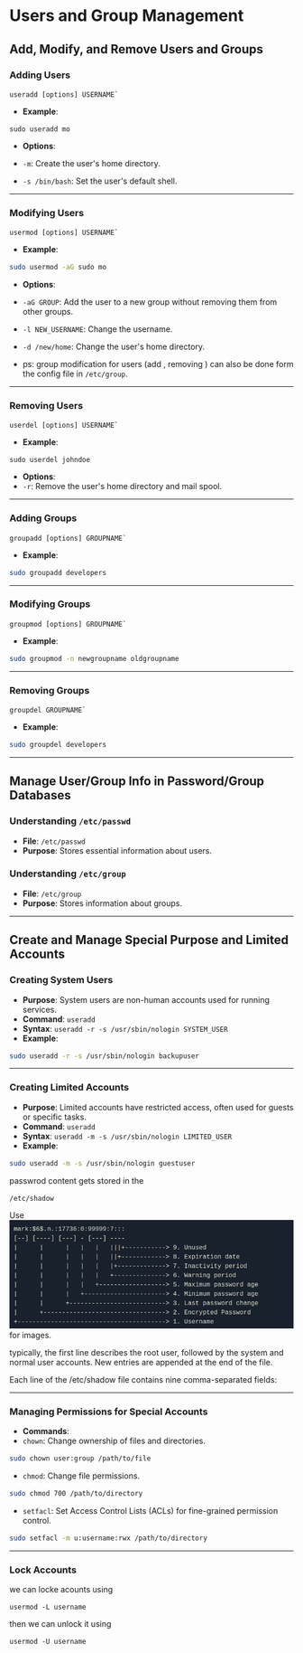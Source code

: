 # Users and Group Management

## Add, Modify, and Remove Users and Groups

### Adding Users

``` 
useradd [options] USERNAME`
```

- **Example**:
```
sudo useradd mo
```
- **Options**:

- `-m`: Create the user's home directory.
- `-s /bin/bash`: Set the user's default shell.


---

### Modifying Users

```
usermod [options] USERNAME`
```

- **Example**:
```bash
sudo usermod -aG sudo mo
```

- **Options**:
- `-aG GROUP`: Add the user to a new group without removing them from other groups.
- `-l NEW_USERNAME`: Change the username.
- `-d /new/home`: Change the user's home directory.

- ps: group modification for users (add , removing ) can also be done form the config file in `/etc/group`. 
---


### Removing Users

```
userdel [options] USERNAME`
```

- **Example**:
```
sudo userdel johndoe
```

- **Options**:
- `-r`: Remove the user's home directory and mail spool.

---

### Adding Groups

```
groupadd [options] GROUPNAME`
```

- **Example**:
```bash
sudo groupadd developers
```
---

### Modifying Groups

```
groupmod [options] GROUPNAME`
```

- **Example**:
```bash
sudo groupmod -n newgroupname oldgroupname
```

---


### Removing Groups

```
groupdel GROUPNAME`
```
- **Example**:
```bash
sudo groupdel developers
```


---



## Manage User/Group Info in Password/Group Databases

### Understanding `/etc/passwd`

- **File**: `/etc/passwd`
- **Purpose**: Stores essential information about users.

### Understanding `/etc/group`

- **File**: `/etc/group`
- **Purpose**: Stores information about groups.


---


## Create and Manage Special Purpose and Limited Accounts

### Creating System Users

- **Purpose**: System users are non-human accounts used for running services.
- **Command**: `useradd`
- **Syntax**: `useradd -r -s /usr/sbin/nologin SYSTEM_USER`
- **Example**:

```bash
sudo useradd -r -s /usr/sbin/nologin backupuser
```

---

### Creating Limited Accounts

- **Purpose**: Limited accounts have restricted access, often used for guests or specific tasks.
- **Command**: `useradd`
- **Syntax**: `useradd -m -s /usr/sbin/nologin LIMITED_USER`
- **Example**:

```bash
sudo useradd -m -s /usr/sbin/nologin guestuser
```
passwrod content gets stored in the 

```
/etc/shadow   
```
Use ![an image](./img/3.png) for images.




typically, the first line describes the root user, followed by the system and normal user accounts. New entries are appended at the end of the file.

Each line of the /etc/shadow file contains nine comma-separated fields:







---



### Managing Permissions for Special Accounts

- **Commands**:
- `chown`: Change ownership of files and directories.
```bash
sudo chown user:group /path/to/file
```
- `chmod`: Change file permissions.
```bash
sudo chmod 700 /path/to/directory
```
- `setfacl`: Set Access Control Lists (ACLs) for fine-grained permission control.
```bash
sudo setfacl -m u:username:rwx /path/to/directory
```

---

### Lock Accounts

we can locke acounts using

```
usermod -L username
```

then we can unlock it using 


```
usermod -U username
```



